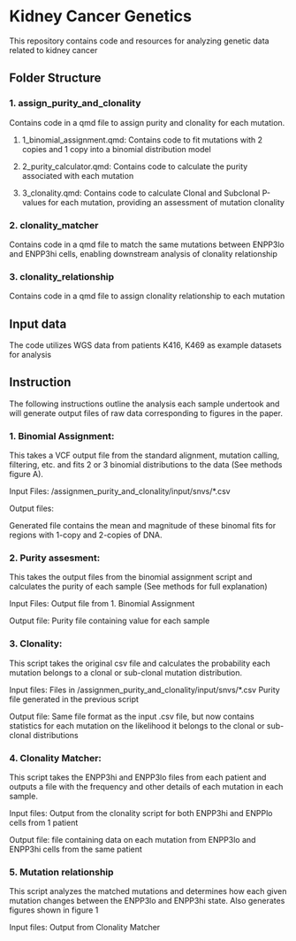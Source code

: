 # Kidney Cancer Genetics

This repository contains code and resources for analyzing genetic data related to kidney cancer

## Folder Structure
### 1. assign_purity_and_clonality
Contains code in a qmd file to assign purity and clonality for each mutation. 

1) 1_binomial_assignment.qmd: Contains code to fit mutations with 2 copies and 1 copy into a binomial distribution model

2) 2_purity_calculator.qmd: Contains code to calculate the purity associated with each mutation

3) 3_clonality.qmd: Contains code to calculate Clonal and Subclonal P-values for each mutation, providing an assessment of mutation clonality

### 2. clonality_matcher
Contains code in a qmd file to match the same mutations between ENPP3lo and ENPP3hi cells, enabling downstream analysis of clonality relationship

### 3. clonality_relationship
Contains code in a qmd file to assign clonality relationship to each mutation

## Input data
The code utilizes WGS data from patients K416, K469 as example datasets for analysis

## Instruction
The following instructions outline the analysis each sample undertook and will generate output files of raw data corresponding to figures in the paper.

### 1.	Binomial Assignment:
   
   This takes a VCF output file from the standard alignment, mutation calling, filtering, etc. and fits 2 or 3 binomial distributions to the data (See methods figure A).

Input Files:
/assignmen_purity_and_clonality/input/snvs/*.csv

Output files: 

Generated file contains the mean and magnitude of these binomal fits for regions with 1-copy and 2-copies of DNA.

### 2.	Purity assesment:
   
   This takes the output files from the binomial assignment script and calculates the purity of each sample (See methods for full explanation)

Input Files:
Output file from 1. Binomial Assignment

Output file:
Purity file containing value for each sample

### 3.	Clonality:
   
   This script takes the original csv file and calculates the probability each mutation belongs to a clonal or sub-clonal mutation distribution.

Input files:
Files in /assignmen_purity_and_clonality/input/snvs/*.csv
Purity file generated in the previous script

Output file:
Same file format as the input .csv file, but now contains statistics for each mutation on the likelihood it belongs to the clonal or sub-clonal distributions

### 4.	Clonality Matcher:
   
This script takes the ENPP3hi and ENPP3lo files from each patient and outputs a file with the frequency and other details of each mutation in each sample.

Input files:
Output from the clonality script for both ENPP3hi and ENPPlo cells from 1 patient

Output file:
file containing data on each mutation from ENPP3lo and ENPP3hi cells from the same patient

### 5. Mutation relationship
   This script analyzes the matched mutations and determines how each given mutation changes between the ENPP3lo and ENPP3hi state.
   Also generates figures shown in figure 1

Input files:
Output from Clonality Matcher

